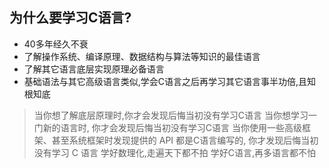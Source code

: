 ## 为什么要学习C语言?

- 40多年经久不衰
- 了解操作系统、编译原理、数据结构与算法等知识的最佳语言
- 了解其它语言底层实现原理必备语言
- 基础语法与其它高级语言类似,学会C语言之后再学习其它语言事半功倍,且知根知底

> 当你想了解底层原理时,你才会发现后悔当初没有学习C语言
> 当你想学习一门新的语言时, 你才会发现后悔当初没有学习C语言
> 当你使用一些高级框架、甚至系统框架时发现提供的 API 都是C语言编写的, 你才发现后悔当初没有学习 C 语言
> 学好数理化,走遍天下都不拍
> 学好C语言,再多语言都不怕

